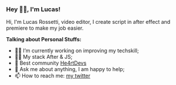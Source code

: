 
### Hey 🖖🏻, I'm  Lucas!

Hi, I'm Lucas Rossetti, video editor, I create script in after effect and premiere to make my job easier.

**Talking about Personal Stuffs:**

-   💪🏻 I’m currently working on improving my techskill;
  -   🧙‍♂️ My stack After & JS;
-   💜  Best community [He4rtDevs](https://heartdevs.com/)
-   💬  Ask me about anything, I am happy to help;
-   📫  How to reach me:  [my twitter ](https://twitter.com/sorenhe4rt)

